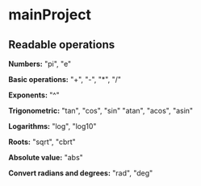 # mainProject

## Readable operations
**Numbers:**
"pi", "e"

**Basic operations:**
"+", "-", "*", "/"

**Exponents:**
"^"

**Trigonometric:**
"tan", "cos", "sin"
"atan", "acos", "asin"

**Logarithms:**
"log", "log10"

**Roots:**
"sqrt", "cbrt"

**Absolute value:**
"abs"

**Convert radians and degrees:**
"rad", "deg"
